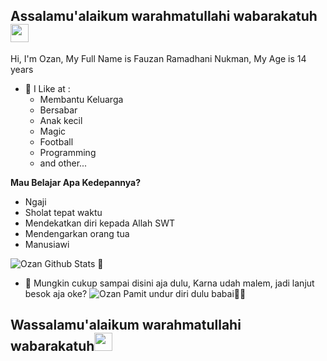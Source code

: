 ## Assalamu'alaikum warahmatullahi wabarakatuh<img src="https://github.com/TheDudeThatCode/TheDudeThatCode/blob/master/Assets/Hi.gif" width="29px">
Hi, I'm Ozan, My Full Name is Fauzan Ramadhani Nukman, My Age is 14 years
<br>

- 🌱 I Like at :
  - Membantu Keluarga
  - Bersabar
  - Anak kecil
  - Magic
  - Football
  - Programming
  - and other...

**Mau Belajar Apa Kedepannya?**
- Ngaji
- Sholat tepat waktu
- Mendekatkan diri kepada Allah SWT
- Mendengarkan orang tua
- Manusiawi

![Ozan Github Stats 🚀](https://github-readme-stats.vercel.app/api?username=Pojan16&show_icons=true&theme=tokyonight)

- 🌷 Mungkin cukup sampai disini aja dulu, Karna udah malem, jadi lanjut besok aja oke? ![Ozan](https://github.com/Pojan16) Pamit undur diri dulu babai👋😃

## Wassalamu'alaikum warahmatullahi wabarakatuh<img src="https://github.com/TheDudeThatCode/TheDudeThatCode/blob/master/Assets/Hi.gif" width="29px">